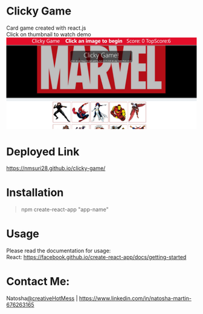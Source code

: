 
# Clicky Game
Card game created with react.js <br/>
Click on thumbnail to watch demo
[![Watch the video](documentation/screenshot.JPG)](https://youtu.be/rKHfkwBC3ZI)

# Deployed Link
https://nmsuri28.github.io/clicky-game/

# Installation 
> npm create-react-app "app-name"

# Usage
Please read the documentation for usage:<br/>
React: 
https://facebook.github.io/create-react-app/docs/getting-started

# Contact Me:
Natosha[@creativeHotMess](https://twitter.com/creativeHotMess) | https://www.linkedin.com/in/natosha-martin-676263165